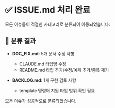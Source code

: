 # ✅ ISSUE.md 처리 완료

모든 이슈들이 적절한 카테고리로 분류되어 이동되었습니다:

## 📝 분류 결과

- **DOC_FIX.md**: 5개 문서 수정 사항
  - CLAUDE.md 타입명 수정
  - README.md 타입 추가/수정/예제 추가/중복 제거

- **BACKLOG.md**: 1개 구현 검토 사항
  - template 명령어 지원 타입 범위 확인 필요

모든 이슈가 성공적으로 분류되었습니다.